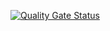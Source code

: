 [![Quality Gate Status](https://sonarqube.cs.ui.ac.id/api/project_badges/measure?project=coupon-service-rizzerve&metric=alert_status&token=sqb_df390da07570f8cdbe48075f7629ef87509c27cb)](https://sonarqube.cs.ui.ac.id/dashboard?id=coupon-service-rizzerve)